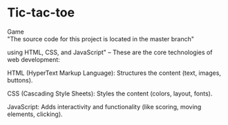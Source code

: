 # Tic-tac-toe
Game <br> 
"The source code for this project is located in the master branch"

using HTML, CSS, and JavaScript" – These are the core technologies of web development: <br>

HTML (HyperText Markup Language): Structures the content (text, images, buttons).<br>

CSS (Cascading Style Sheets): Styles the content (colors, layout, fonts).<br>

JavaScript: Adds interactivity and functionality (like scoring, moving elements, clicking).
